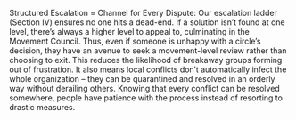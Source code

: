 Structured Escalation = Channel for Every Dispute: Our escalation ladder (Section IV) ensures no one hits a dead-end. If a solution isn’t found at one level, there’s always a higher level to appeal to, culminating in the Movement Council. Thus, even if someone is unhappy with a circle’s decision, they have an avenue to seek a movement-level review rather than choosing to exit. This reduces the likelihood of breakaway groups forming out of frustration. It also means local conflicts don’t automatically infect the whole organization – they can be quarantined and resolved in an orderly way without derailing others. Knowing that every conflict can be resolved somewhere, people have patience with the process instead of resorting to drastic measures.